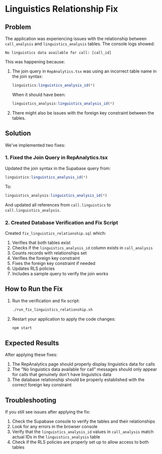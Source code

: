# Linguistics Relationship Fix

## Problem

The application was experiencing issues with the relationship between `call_analysis` and `linguistics_analysis` tables. The console logs showed:

```
No linguistics data available for call: [call_id]
```

This was happening because:

1. The join query in `RepAnalytics.tsx` was using an incorrect table name in the join syntax:
   ```javascript
   linguistics:linguistics_analysis_id(*)
   ```
   
   When it should have been:
   ```javascript
   linguistics_analysis:linguistics_analysis_id(*)
   ```

2. There might also be issues with the foreign key constraint between the tables.

## Solution

We've implemented two fixes:

### 1. Fixed the Join Query in RepAnalytics.tsx

Updated the join syntax in the Supabase query from:
```javascript
linguistics:linguistics_analysis_id(*)
```

To:
```javascript
linguistics_analysis:linguistics_analysis_id(*)
```

And updated all references from `call.linguistics` to `call.linguistics_analysis`.

### 2. Created Database Verification and Fix Script

Created `fix_linguistics_relationship.sql` which:

1. Verifies that both tables exist
2. Checks if the `linguistics_analysis_id` column exists in `call_analysis`
3. Counts records with relationships set
4. Verifies the foreign key constraint
5. Fixes the foreign key constraint if needed
6. Updates RLS policies
7. Includes a sample query to verify the join works

## How to Run the Fix

1. Run the verification and fix script:
   ```bash
   ./run_fix_linguistics_relationship.sh
   ```

2. Restart your application to apply the code changes:
   ```bash
   npm start
   ```

## Expected Results

After applying these fixes:

1. The RepAnalytics page should properly display linguistics data for calls
2. The "No linguistics data available for call" messages should only appear for calls that genuinely don't have linguistics data
3. The database relationship should be properly established with the correct foreign key constraint

## Troubleshooting

If you still see issues after applying the fix:

1. Check the Supabase console to verify the tables and their relationships
2. Look for any errors in the browser console
3. Verify that the `linguistics_analysis_id` values in `call_analysis` match actual IDs in the `linguistics_analysis` table
4. Check if the RLS policies are properly set up to allow access to both tables
